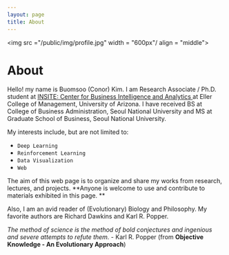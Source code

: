 ```yaml
---
layout: page
title: About
---
```

<img src ="/public/img/profile.jpg" width = "600px"/ align = "middle"> 

# About

Hello! my name is Buomsoo (Conor) Kim. 
I am Research Associate / Ph.D. student at <a href = "https://www.insiteua.org" target="_blank"> INSITE: Center for Business Intelligence and Analytics </a> at Eller College of Management, University of Arizona. I have received BS at College of Business Administration, Seoul National University and MS at Graduate School of Business, Seoul National University.

My interests include, but are not limited to:
* ```Deep Learning```
* ```Reinforcement Learning```
* ```Data Visualization```
* ```Web```

The aim of this web page is to organize and share my works from research, lectures, and projects. **Anyone is welcome to use and contribute to materials exhibited in this page. **

Also, I am an avid reader of (Evolutionary) Biology and Philosophy. My favorite authors are Richard Dawkins and Karl R. Popper.

<p class="message">
<i>The method of science is the method of bold conjectures and ingenious and severe attempts to refute them.</i> - Karl R. Popper (from <strong>Objective Knowledge - An Evolutionary Approach</strong>)
</p>

